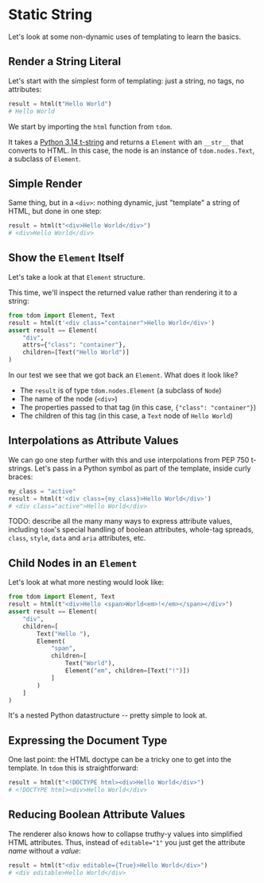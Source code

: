 # Static String

Let's look at some non-dynamic uses of templating to learn the basics.

## Render a String Literal

Let's start with the simplest form of templating: just a string, no tags,
no attributes:

```python
result = html(t"Hello World")
# Hello World
```

We start by importing the `html` function from `tdom`.

It takes a [Python 3.14 t-string](https://t-strings.help/introduction.html) and
returns a `Element` with an `__str__` that converts to HTML. In this case, the
node is an instance of `tdom.nodes.Text`, a subclass of `Element`.

## Simple Render

Same thing, but in a `<div>`: nothing dynamic, just "template" a string of HTML,
but done in one step:

```python
result = html(t"<div>Hello World</div>")
# <div>Hello World</div>
```

## Show the `Element` Itself

Let's take a look at that `Element` structure.

This time, we'll inspect the returned value rather than rendering it to
a string:

```python
from tdom import Element, Text
result = html(t'<div class="container">Hello World</div>')
assert result == Element(
    "div",
    attrs={"class": "container"},
    children=[Text("Hello World")]
)
```

In our test we see that we got back an `Element`. What does it look like?

- The `result` is of type `tdom.nodes.Element` (a subclass of `Node`)
- The name of the node (`<div>`)
- The properties passed to that tag (in this case, `{"class": "container"}`)
- The children of this tag (in this case, a `Text` node of `Hello World`)

## Interpolations as Attribute Values

We can go one step further with this and use interpolations from PEP 750 t-strings.
Let's pass in a Python symbol as part of the template, inside curly braces:

```python
my_class = "active"
result = html(t'<div class={my_class}>Hello World</div>')
# <div class="active">Hello World</div>
```

TODO: describe all the many many ways to express attribute values, including
`tdom`'s special handling of boolean attributes, whole-tag spreads, `class`,
`style`, `data` and `aria` attributes, etc.

## Child Nodes in an `Element`

Let's look at what more nesting would look like:

```python
from tdom import Element, Text
result = html(t"<div>Hello <span>World<em>!</em></span></div>")
assert result == Element(
    "div",
    children=[
        Text("Hello "),
        Element(
            "span",
            children=[
                Text("World"),
                Element("em", children=[Text("!")])
            ]
        )
    ]
)
```

It's a nested Python datastructure -- pretty simple to look at.

## Expressing the Document Type

One last point: the HTML doctype can be a tricky one to get into the template.
In `tdom` this is straightforward:

```python
result = html(t"<!DOCTYPE html><div>Hello World</div>")
# <!DOCTYPE html><div>Hello World</div>
```

## Reducing Boolean Attribute Values

The renderer also knows how to collapse truthy-y values into simplified HTML
attributes. Thus, instead of `editable="1"` you just get the attribute _name_
without a _value_:

```python
result = html(t"<div editable={True}>Hello World</div>")
# <div editable>Hello World</div>
```

```

```
